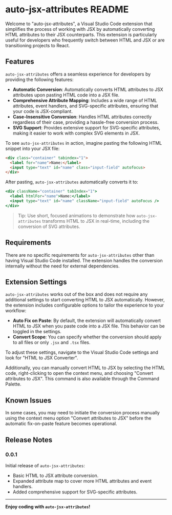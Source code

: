 # auto-jsx-attributes README

Welcome to "auto-jsx-attributes", a Visual Studio Code extension that simplifies the process of working with JSX by automatically converting HTML attributes to their JSX counterparts. This extension is particularly useful for developers who frequently switch between HTML and JSX or are transitioning projects to React.

## Features

`auto-jsx-attributes` offers a seamless experience for developers by providing the following features:

- **Automatic Conversion**: Automatically converts HTML attributes to JSX attributes upon pasting HTML code into a JSX file.
- **Comprehensive Attribute Mapping**: Includes a wide range of HTML attributes, event handlers, and SVG-specific attributes, ensuring that your code is JSX-compliant.
- **Case-Insensitive Conversion**: Handles HTML attributes correctly regardless of their case, providing a hassle-free conversion process.
- **SVG Support**: Provides extensive support for SVG-specific attributes, making it easier to work with complex SVG elements in JSX.

To see `auto-jsx-attributes` in action, imagine pasting the following HTML snippet into your JSX file:


```html
<div class="container" tabindex="1">
  <label for="name">Name:</label>
  <input type="text" id="name" class="input-field" autofocus>
</div>
```

After pasting, `auto-jsx-attributes` automatically converts it to:

```jsx
<div className="container" tabIndex="1">
  <label htmlFor="name">Name:</label>
  <input type="text" id="name" className="input-field" autoFocus />
</div>
```

> Tip: Use short, focused animations to demonstrate how `auto-jsx-attributes` transforms HTML to JSX in real-time, including the conversion of SVG attributes.

## Requirements

There are no specific requirements for `auto-jsx-attributes` other than having Visual Studio Code installed. The extension handles the conversion internally without the need for external dependencies.

## Extension Settings

`auto-jsx-attributes` works out of the box and does not require any additional settings to start converting HTML to JSX automatically. However, the extension includes configurable options to tailor the experience to your workflow:

- **Auto Fix on Paste**: By default, the extension will automatically convert HTML to JSX when you paste code into a JSX file. This behavior can be toggled in the settings.
- **Convert Scope**: You can specify whether the conversion should apply to all files or only `.jsx` and `.tsx` files.

To adjust these settings, navigate to the Visual Studio Code settings and look for "HTML to JSX Converter".

Additionally, you can manually convert HTML to JSX by selecting the HTML code, right-clicking to open the context menu, and choosing "Convert attributes to JSX". This command is also available through the Command Palette.

## Known Issues

In some cases, you may need to initiate the conversion process manually using the context menu option "Convert attributes to JSX" before the automatic fix-on-paste feature becomes operational.


## Release Notes

### 0.0.1

Initial release of `auto-jsx-attributes`:
- Basic HTML to JSX attribute conversion.
- Expanded attribute map to cover more HTML attributes and event handlers.
- Added comprehensive support for SVG-specific attributes.

---

**Enjoy coding with `auto-jsx-attributes`!**
```